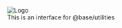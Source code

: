 <style type='text/css'>
img[alt="Logo"]{
    display:block;
    margin: 0 auto;
}
</style>
![Logo](https://d9iixa2xxa0x2.cloudfront.net/i/w_192/9d323e98-8fb8-56d9-8550-da61fdb5802b.png?urc=37d67568-dba2-4da8-906c-50f7f2f68dd4)
This is an interface for @base/utilities